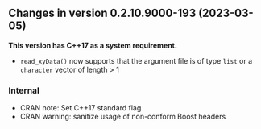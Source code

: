 




<!-- NEWS.md was auto-generated by NEWS.Rmd. Please DO NOT edit by hand!-->

## Changes in version 0.2.10.9000-193 (2023-03-05)

**This version has C++17 as a system requirement.**

- `read_xyData()` now supports that the argument file is of type `list`
  or a `character` vector of length \> 1

### Internal

- CRAN note: Set C++17 standard flag
- CRAN warning: sanitize usage of non-conform Boost headers
